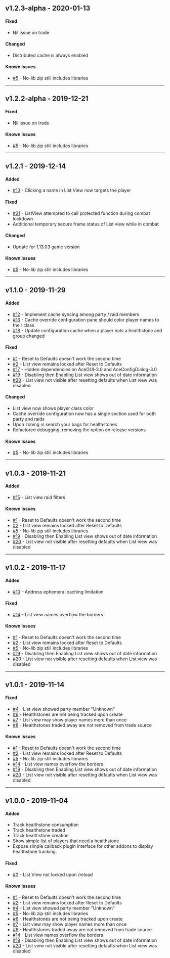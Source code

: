 ## v1.2.3-alpha - 2020-01-13
#### Fixed
* Nil issue on trade
#### Changed
* Distributed cache is always enabled
#### Known Issues
* [#5] - No-lib zip still includes libraries

---

## v1.2.2-alpha - 2019-12-21
#### Fixed
* Nil issue on trade
#### Known Issues
* [#5] - No-lib zip still includes libraries

---

## v1.2.1 - 2019-12-14
#### Added
* [#13] - Clicking a name in List View now targets the player
#### Fixed
* [#21] - ListView attempted to call protected function during combat lockdown
* Additional temporary secure frame status of List view while in combat
#### Changed
* Update for 1.13.03 game version
#### Known Issues
* [#5] - No-lib zip still includes libraries

---

## v1.1.0 - 2019-11-29
#### Added
* [#12] - Implement cache syncing among party / raid members
* [#16] - Cache override configuration pane should color player names to their class
* [#18] - Update configuration cache when a player eats a healthstone and group changed
#### Fixed
* [#1] - Reset to Defaults doesn't work the second time
* [#2] - List view remains locked after Reset to Defaults
* [#17] - Hidden dependencies on AceGUI-3.0 and AceConfigDialog-3.0
* [#19] - Disabling then Enabling List view shows out of date information
* [#20] - List view not visible after resetting defaults when List view was disabled
#### Changed
* List view now shows player class color
* Cache override configuration now has a single section used for both party and raids
* Upon zoning in search your bags for healthstones
* Refactored debugging, removing the option on release versions
#### Known Issues
* [#5] - No-lib zip still includes libraries

---

## v1.0.3 - 2019-11-21
#### Added
* [#15] - List view raid filters
#### Known Issues
* [#1] - Reset to Defaults doesn't work the second time
* [#2] - List view remains locked after Reset to Defaults
* [#5] - No-lib zip still includes libraries
* [#19] - Disabling then Enabling List view shows out of date information
* [#20] - List view not visible after resetting defaults when List view was disabled

---

## v1.0.2 - 2019-11-17
#### Added
* [#10] - Address ephemeral caching limitation
#### Fixed
* [#14] - List view names overflow the borders
#### Known Issues
* [#1] - Reset to Defaults doesn't work the second time
* [#2] - List view remains locked after Reset to Defaults
* [#5] - No-lib zip still includes libraries
* [#19] - Disabling then Enabling List view shows out of date information
* [#20] - List view not visible after resetting defaults when List view was disabled

---

## v1.0.1 - 2019-11-14
#### Fixed
* [#4] - List view showed party member "Unknown"
* [#6] - Healthstones are not being tracked upon create
* [#7] - List view may show player names more than once
* [#8] - Healthstones traded away are not removed from trade source
#### Known Issues
* [#1] - Reset to Defaults doesn't work the second time
* [#2] - List view remains locked after Reset to Defaults
* [#5] - No-lib zip still includes libraries
* [#14] - List view names overflow the borders
* [#19] - Disabling then Enabling List view shows out of date information
* [#20] - List view not visible after resetting defaults when List view was disabled

---

## v1.0.0 - 2019-11-04
#### Added
* Track healthstone consumption
* Track healthstone traded
* Track healthstone creation
* Show simple list of players that need a healthstone
* Expose simple callback plugin interface for other addons to display healthstone tracking.
#### Fixed
* [#3] - List View not locked upon /reload
#### Known Issues
* [#1] - Reset to Defaults doesn't work the second time
* [#2] - List view remains locked after Reset to Defaults
* [#4] - List view showed party member "Unknown"
* [#5] - No-lib zip still includes libraries
* [#6] - Healthstones are not being tracked upon create
* [#7] - List view may show player names more than once
* [#8] - Healthstones traded away are not removed from trade source
* [#14] - List view names overflow the borders
* [#19] - Disabling then Enabling List view shows out of date information
* [#20] - List view not visible after resetting defaults when List view was disabled

[#1]: https://www.curseforge.com/wow/addons/warlock-healthstone-tracker/issues/1
[#2]: https://www.curseforge.com/wow/addons/warlock-healthstone-tracker/issues/2
[#3]: https://www.curseforge.com/wow/addons/warlock-healthstone-tracker/issues/3
[#4]: https://www.curseforge.com/wow/addons/warlock-healthstone-tracker/issues/4
[#5]: https://www.curseforge.com/wow/addons/warlock-healthstone-tracker/issues/5
[#6]: https://www.curseforge.com/wow/addons/warlock-healthstone-tracker/issues/6
[#7]: https://www.curseforge.com/wow/addons/warlock-healthstone-tracker/issues/7
[#8]: https://www.curseforge.com/wow/addons/warlock-healthstone-tracker/issues/8
[#10]: https://www.curseforge.com/wow/addons/warlock-healthstone-tracker/issues/10
[#12]: https://www.curseforge.com/wow/addons/warlock-healthstone-tracker/issues/12
[#13]: https://www.curseforge.com/wow/addons/warlock-healthstone-tracker/issues/13
[#14]: https://www.curseforge.com/wow/addons/warlock-healthstone-tracker/issues/14
[#15]: https://www.curseforge.com/wow/addons/warlock-healthstone-tracker/issues/15
[#16]: https://www.curseforge.com/wow/addons/warlock-healthstone-tracker/issues/16
[#17]: https://www.curseforge.com/wow/addons/warlock-healthstone-tracker/issues/17
[#18]: https://www.curseforge.com/wow/addons/warlock-healthstone-tracker/issues/18
[#19]: https://www.curseforge.com/wow/addons/warlock-healthstone-tracker/issues/19
[#20]: https://www.curseforge.com/wow/addons/warlock-healthstone-tracker/issues/20
[#21]: https://www.curseforge.com/wow/addons/warlock-healthstone-tracker/issues/21
